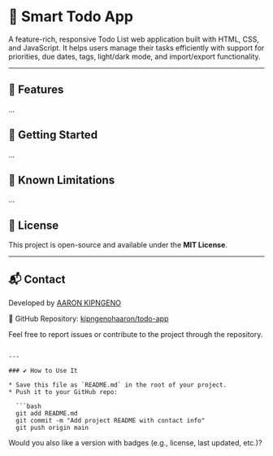 # 📝 Smart Todo App

A feature-rich, responsive Todo List web application built with HTML, CSS, and JavaScript. It helps users manage their tasks efficiently with support for priorities, due dates, tags, light/dark mode, and import/export functionality.

---

## 🚀 Features
...

## 📂 Getting Started
...

## 🧪 Known Limitations
...

## 📄 License

This project is open-source and available under the **MIT License**.

---

## 📬 Contact

Developed by [AARON KIPNGENO](https://github.com/kipngenohaaron)

🔗 GitHub Repository: [kipngenohaaron/todo-app](https://github.com/kipngenohaaron/todo-app.git)

Feel free to report issues or contribute to the project through the repository.
```

---

### ✔️ How to Use It

* Save this file as `README.md` in the root of your project.
* Push it to your GitHub repo:

  ```bash
  git add README.md
  git commit -m "Add project README with contact info"
  git push origin main
  ```

Would you also like a version with badges (e.g., license, last updated, etc.)?
